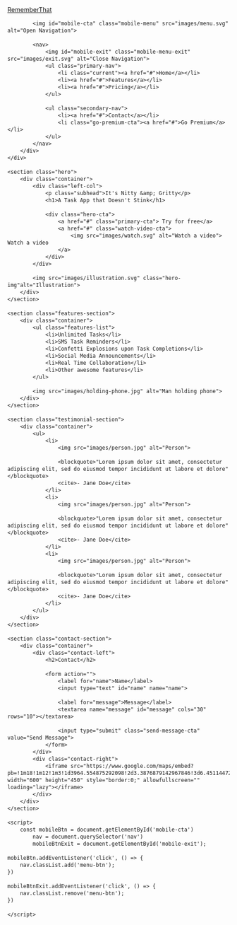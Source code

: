 <!DOCTYPE html>
<html lang="en">
<head>
    <meta charset="UTF-8">
    <meta http-equiv="X-UA-Compatible" content="IE=edge">
    <meta name="viewport" content="width=device-width, initial-scale=1.0">
    <title>Emmy_ink Frontend</title>
    <link rel="stylesheet" href="CSS/main.css">
</head>
<body>
    <div class="navbar">
        <div class="container">
            <a class="logo" href="#">Remember<span>That</span></a>

            <img id="mobile-cta" class="mobile-menu" src="images/menu.svg" alt="Open Navigation">

            <nav>
                <img id="mobile-exit" class="mobile-menu-exit" src="images/exit.svg" alt="Close Navigation">
                <ul class="primary-nav">
                    <li class="current"><a href="#">Home</a></li>
                    <li><a href="#">Features</a></li>
                    <li><a href="#">Pricing</a></li>
                </ul>

                <ul class="secondary-nav">
                    <li><a href="#">Contact</a></li>
                    <li class="go-premium-cta"><a href="#">Go Premium</a></li>
                </ul>
            </nav>
        </div>
    </div>

    <section class="hero">
        <div class="container">
            <div class="left-col">
                <p class="subhead">It's Nitty &amp; Gritty</p>
                <h1>A Task App that Doesn't Stink</h1>

                <div class="hero-cta">
                    <a href="#" class="primary-cta"> Try for free</a>
                    <a href="#" class="watch-video-cta">
                        <img src="images/watch.svg" alt="Watch a video"> Watch a video
                    </a>
                </div>
            </div>

            <img src="images/illustration.svg" class="hero-img"alt="Illustration">
        </div>
    </section>

    <section class="features-section">
        <div class="container">
            <ul class="features-list">
                <li>Unlimited Tasks</li>                
                <li>SMS Task Reminders</li>               
                <li>Confetti Explosions upon Task Completions</li>                
                <li>Social Media Announcements</li>                
                <li>Real Time Collaboration</li>                
                <li>Other awesome features</li> 
            </ul>

            <img src="images/holding-phone.jpg" alt="Man holding phone">
        </div>
    </section>

    <section class="testimonial-section">
        <div class="container">
            <ul>
                <li>
                    <img src="images/person.jpg" alt="Person">

                    <blockquote>"Lorem ipsum dolor sit amet, consectetur adipiscing elit, sed do eiusmod tempor incididunt ut labore et dolore"</blockquote>
                    <cite>- Jane Doe</cite>
                </li>
                <li>
                    <img src="images/person.jpg" alt="Person">

                    <blockquote>"Lorem ipsum dolor sit amet, consectetur adipiscing elit, sed do eiusmod tempor incididunt ut labore et dolore"</blockquote>
                    <cite>- Jane Doe</cite>
                </li>
                <li>
                    <img src="images/person.jpg" alt="Person">

                    <blockquote>"Lorem ipsum dolor sit amet, consectetur adipiscing elit, sed do eiusmod tempor incididunt ut labore et dolore"</blockquote>
                    <cite>- Jane Doe</cite>
                </li>
            </ul>
        </div>
    </section>

    <section class="contact-section">
        <div class="container">
            <div class="contact-left">
                <h2>Contact</h2>

                <form action="">
                    <label for="name">Name</label>
                    <input type="text" id="name" name="name">

                    <label for="message">Message</label>
                    <textarea name="message" id="message" cols="30" rows="10"></textarea>

                    <input type="submit" class="send-message-cta" value="Send Message">
                </form>
            </div>
            <div class="contact-right">
                <iframe src="https://www.google.com/maps/embed?pb=!1m18!1m12!1m3!1d3964.554875292098!2d3.3876879142967846!3d6.451144725791167!2m3!1f0!2f0!3f0!3m2!1i1024!2i768!4f13.1!3m3!1m2!1s0x103b8ba0cd679785%3A0x65bf35c36d533982!2sCoralstone%20Capital!5e0!3m2!1sen!2sng!4v1621322447449!5m2!1sen!2sng" width="600" height="450" style="border:0;" allowfullscreen="" loading="lazy"></iframe>
            </div>
        </div>
    </section>

    <script>
        const mobileBtn = document.getElementById('mobile-cta')
            nav = document.querySelector('nav')
            mobileBtnExit = document.getElementById('mobile-exit');

    mobileBtn.addEventListener('click', () => {
        nav.classList.add('menu-btn');
    })

    mobileBtnExit.addEventListener('click', () => {
        nav.classList.remove('menu-btn');
    })

    </script>

</body>
</html>
